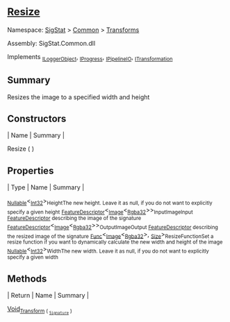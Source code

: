 # <sub>[Resize](./Resize.md)</sub>

Namespace: [SigStat]() > [Common](./../README.md) > [Transforms](./README.md)

Assembly: SigStat.Common.dll

Implements <sub>[ILoggerObject](./../ILoggerObject.md)</sub>, <sub>[IProgress](./../Helpers/IProgress.md)</sub>, <sub>[IPipelineIO](./../Pipeline/IPipelineIO.md)</sub>, <sub>[ITransformation](./../ITransformation.md)</sub>

## Summary
Resizes the image to a specified width and height

## Constructors

| Name | Summary | 

Resize (  )<sub></sub>


## Properties

| Type | Name | Summary | 

<sub>[Nullable](https://docs.microsoft.com/en-us/dotnet/api/System.Nullable-1)</sub>\<<sub>[Int32](https://docs.microsoft.com/en-us/dotnet/api/System.Int32)</sub>><sub>Height</sub><sub>The new height. Leave it as null, if you do not want to explicitly specify a given height</sub>
<sub>[FeatureDescriptor](./../FeatureDescriptor-1.md)</sub>\<<sub>[Image](./Resize.md)</sub>\<<sub>[Rgba32](./Resize.md)</sub>>><sub>InputImage</sub><sub>Input [FeatureDescriptor](https://github.com/hargitomi97/sigstat/blob/master/docs/md/SigStat/Common/FeatureDescriptor.md) describing the image of the signature</sub>
<sub>[FeatureDescriptor](./../FeatureDescriptor-1.md)</sub>\<<sub>[Image](./Resize.md)</sub>\<<sub>[Rgba32](./Resize.md)</sub>>><sub>OutputImage</sub><sub>Output [FeatureDescriptor](https://github.com/hargitomi97/sigstat/blob/master/docs/md/SigStat/Common/FeatureDescriptor.md) describing the resized image of the signature</sub>
<sub>[Func](https://docs.microsoft.com/en-us/dotnet/api/System.Func-2)</sub>\<<sub>[Image](./Resize.md)</sub>\<<sub>[Rgba32](./Resize.md)</sub>>, <sub>[Size](./Resize.md)</sub>><sub>ResizeFunction</sub><sub>Set a resize function if you want to dynamically calculate the new width and height of the image</sub>
<sub>[Nullable](https://docs.microsoft.com/en-us/dotnet/api/System.Nullable-1)</sub>\<<sub>[Int32](https://docs.microsoft.com/en-us/dotnet/api/System.Int32)</sub>><sub>Width</sub><sub>The new width. Leave it as null, if you do not want to explicitly specify a given width</sub>


## Methods

| Return | Name | Summary | 

[Void](https://docs.microsoft.com/en-us/dotnet/api/System.Void)<sub>[Transform](./Methods/Resize-100663714.md) ( <sub>[`Signature`](./../Signature.md)</sub> )</sub><sub></sub>



